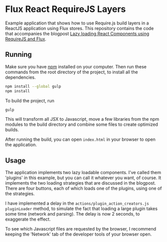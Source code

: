 # Flux React RequireJS Layers

Example application that shows how to use Require.js build layers in a ReactJS
application using Flux stores. This repository contains the code that
accompanies the blogpost 
[Lazy loading React Components using RequireJS and Flux](https://medium.com/@rolfvandekrol/lazy-loading-react-components-using-requirejs-and-flux-d1f5b01e501f).

## Running

Make sure you have [npm](https://www.npmjs.org/) installed on your computer. 
Then run these commands from the root directory of the project, to install all
the dependencies.

```bash
npm install --global gulp
npm install
```

To build the project, run

```bash
gulp
```

This will transform all JSX to Javascript, move a few libraries from the npm
modules to the build directory and combine some files to create optimized
builds.

After running the build, you can open `index.html` in your browser to open the
application.

## Usage

The application implements two lazy loadable components. I've called them
'plugins' in this example, but you can call it whatever you want, of course. It
implements the two loading strategies that are discussed in the blogpost. There
are four buttons, each of which loads one of the plugins, using one of the
strategies. 

I have implemented a delay in the `actions/plugin_action_creators.js` 
`pluginLoader` method, to simulate the fact that loading a large plugin takes
some time (network and parsing). The delay is now 2 seconds, to exaggerate the
effect.

To see which Javascript files are requested by the browser, I recommend keeping
the 'Network' tab of the developer tools of your browser open.